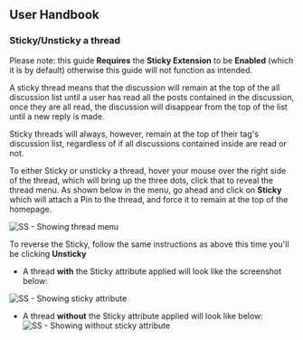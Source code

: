 ## User Handbook

### Sticky/Unsticky a thread

Please note: this guide **Requires** the **Sticky Extension** to be **Enabled** (which it is by default) otherwise this guide will not function as intended.

A sticky thread means that the discussion will remain at the top of the all discussion list until a user has read all the posts contained in the discussion, once they are all read, the discussion will disappear from the top of the list until a new reply is made.

Sticky threads will always, however, remain at the top of their tag's discussion list, regardless of if all discussions contained inside are read or not.

To either Sticky or unsticky a thread, hover your mouse over the right side of the thread, which will bring up the three dots, click that to reveal the thread menu. As shown below in the menu, go ahead and click on **Sticky** which will attach a Pin to the thread, and force it to remain at the top of the homepage.

![SS - Showing thread menu](687474703a2f2f692e696d6775722e636f6d2f4558665258415a2e706e67.png)

To reverse the Sticky, follow the same instructions as above this time you'll be clicking **Unsticky**

 - A thread **with** the Sticky attribute applied will look like the screenshot below:

![SS - Showing sticky attribute](687474703a2f2f692e696d6775722e636f6d2f505a77613544302e706e67.png)

 - A thread **without** the Sticky attribute applied will look like below:
![SS - Showing without sticky attribute](687474703a2f2f692e696d6775722e636f6d2f307830473979322e706e67.png)
